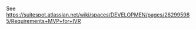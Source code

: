 See https://suitespot.atlassian.net/wiki/spaces/DEVELOPMEN/pages/262995985/Requirements+MVP+for+IVR
